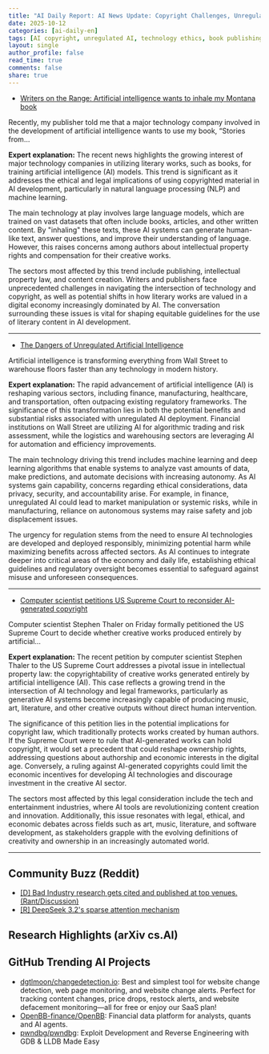 ```yaml
---
title: "AI Daily Report: AI News Update: Copyright Challenges, Unregulated AI Risks, and Literary Concerns (2025-10-12)"
date: 2025-10-12
categories: [ai-daily-en]
tags: [AI copyright, unregulated AI, technology ethics, book publishing, Stephen Thaler, artificial intelligence news, intellectual property]
layout: single
author_profile: false
read_time: true
comments: false
share: true
---
```

- [Writers on the Range: Artificial intelligence wants to inhale my Montana book](https://www.vaildaily.com/opinion/writers-on-the-range-artificial-intelligence-wants-to-inhale-my-montana-book/)

Recently, my publisher told me that a major technology company involved in the development of artificial intelligence wants to use my book, “Stories from...

**Expert explanation:**
The recent news highlights the growing interest of major technology companies in utilizing literary works, such as books, for training artificial intelligence (AI) models. This trend is significant as it addresses the ethical and legal implications of using copyrighted material in AI development, particularly in natural language processing (NLP) and machine learning. 

The main technology at play involves large language models, which are trained on vast datasets that often include books, articles, and other written content. By "inhaling" these texts, these AI systems can generate human-like text, answer questions, and improve their understanding of language. However, this raises concerns among authors about intellectual property rights and compensation for their creative works.

The sectors most affected by this trend include publishing, intellectual property law, and content creation. Writers and publishers face unprecedented challenges in navigating the intersection of technology and copyright, as well as potential shifts in how literary works are valued in a digital economy increasingly dominated by AI. The conversation surrounding these issues is vital for shaping equitable guidelines for the use of literary content in AI development.

---
- [The Dangers of Unregulated Artificial Intelligence](https://sfl.media/the-dangers-of-unregulated-artificial-intelligence/)

Artificial intelligence is transforming everything from Wall Street to warehouse floors faster than any technology in modern history.

**Expert explanation:**
The rapid advancement of artificial intelligence (AI) is reshaping various sectors, including finance, manufacturing, healthcare, and transportation, often outpacing existing regulatory frameworks. The significance of this transformation lies in both the potential benefits and substantial risks associated with unregulated AI deployment. Financial institutions on Wall Street are utilizing AI for algorithmic trading and risk assessment, while the logistics and warehousing sectors are leveraging AI for automation and efficiency improvements.

The main technology driving this trend includes machine learning and deep learning algorithms that enable systems to analyze vast amounts of data, make predictions, and automate decisions with increasing autonomy. As AI systems gain capability, concerns regarding ethical considerations, data privacy, security, and accountability arise. For example, in finance, unregulated AI could lead to market manipulation or systemic risks, while in manufacturing, reliance on autonomous systems may raise safety and job displacement issues.

The urgency for regulation stems from the need to ensure AI technologies are developed and deployed responsibly, minimizing potential harm while maximizing benefits across affected sectors. As AI continues to integrate deeper into critical areas of the economy and daily life, establishing ethical guidelines and regulatory oversight becomes essential to safeguard against misuse and unforeseen consequences.

---
- [Computer scientist petitions US Supreme Court to reconsider AI-generated copyright](https://www.jurist.org/news/2025/10/computer-scientist-petitions-us-supreme-court-to-reconsider-ai-generated-copyright/)

Computer scientist Stephen Thaler on Friday formally petitioned the US Supreme Court to decide whether creative works produced entirely by artificial...

**Expert explanation:**
The recent petition by computer scientist Stephen Thaler to the US Supreme Court addresses a pivotal issue in intellectual property law: the copyrightability of creative works generated entirely by artificial intelligence (AI). This case reflects a growing trend in the intersection of AI technology and legal frameworks, particularly as generative AI systems become increasingly capable of producing music, art, literature, and other creative outputs without direct human intervention.

The significance of this petition lies in the potential implications for copyright law, which traditionally protects works created by human authors. If the Supreme Court were to rule that AI-generated works can hold copyright, it would set a precedent that could reshape ownership rights, addressing questions about authorship and economic interests in the digital age. Conversely, a ruling against AI-generated copyrights could limit the economic incentives for developing AI technologies and discourage investment in the creative AI sector.

The sectors most affected by this legal consideration include the tech and entertainment industries, where AI tools are revolutionizing content creation and innovation. Additionally, this issue resonates with legal, ethical, and economic debates across fields such as art, music, literature, and software development, as stakeholders grapple with the evolving definitions of creativity and ownership in an increasingly automated world.

---

## Community Buzz (Reddit)
- [[D] Bad Industry research gets cited and published at top venues. (Rant/Discussion)](https://www.reddit.com/r/MachineLearning/comments/1o1jdd7/d_bad_industry_research_gets_cited_and_published/)
- [[R] DeepSeek 3.2's sparse attention mechanism](https://www.reddit.com/r/MachineLearning/comments/1o2pzxk/r_deepseek_32s_sparse_attention_mechanism/)

## Research Highlights (arXiv cs.AI)


## GitHub Trending AI Projects
- [dgtlmoon/changedetection.io](dgtlmoon/changedetection.io): Best and simplest tool for website change detection, web page monitoring, and website change alerts. Perfect for tracking content changes, price drops, restock alerts, and website defacement monitoring—all for free or enjoy our SaaS plan!
- [OpenBB-finance/OpenBB](OpenBB-finance/OpenBB): Financial data platform for analysts, quants and AI agents.
- [pwndbg/pwndbg](pwndbg/pwndbg): Exploit Development and Reverse Engineering with GDB & LLDB Made Easy
